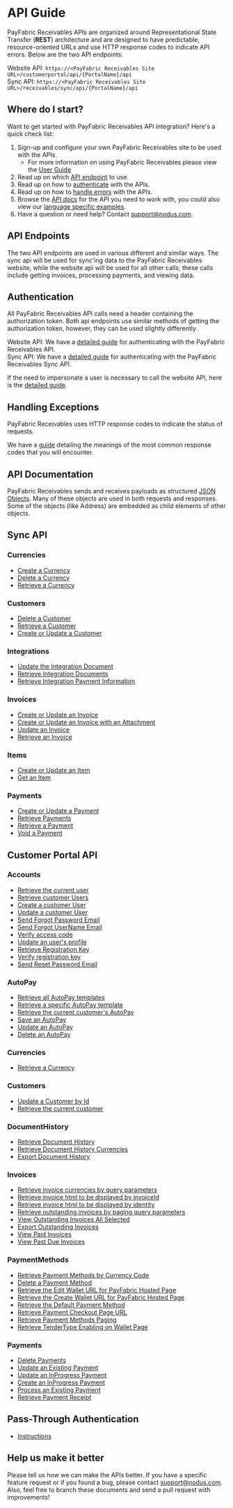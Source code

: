 API Guide
==============
PayFabric Receivables APIs are organized around Representational State Transfer (**REST**) architecture and are designed to have predictable, resource-oriented URLs and use HTTP response codes to indicate API errors. Below are the two API endpoints:

Website API: ``https://<PayFabric Receivables Site URL>/customerportal/api/{PortalName}/api``  
Sync API: ``https://<PayFabric Receivables Site URL>/receivables/sync/api/{PortalName}/api``

Where do I start?
-----------------

Want to get started with PayFabric Receivables API integration? Here's a quick check list:

1. Sign-up and configure your own PayFabric Receivables site to be used with the APIs.
    - For more information on using PayFabric Receivables please view the [User Guide](http://www.nodus.com/documentation/PayFabric-Receivables-User-Guide.pdf)
2. Read up on which [API endpoint](#API-endpoints) to use. 
3. Read up on how to [authenticate](#authentication) with the APIs. 
4. Read up on how to [handle errors](#handling-exceptions) with the APIs.
5. Browse the [API docs](#api-documentation) for the API you need to work with, you could also view our [language specific examples](Samples).
6. Have a question or need help? Contact <support@nodus.com>.


API Endpoints
-------------
The two API endpoints are used in various different and similar ways. The sync api will be used for sync'ing data to the PayFabric Receivables website, while the website api will be used for all other calls; these calls include getting invoices, processing payments, and viewing data.


Authentication
--------------
All PayFabric Receivables API calls need a header containing the authorization token. Both api endpoints use similar methods of getting the authorization token, however, they can be used slightly differently.

Website API: We have a [detailed guide](Sections/APIs/API/Token.md) for authenticating with the PayFabric Receivables API.  
Sync API: We have a [detailed guide](Sections/APIs/Sync/Token.md) for authenticating with the PayFabric Receivables Sync API.  

If the need to impersonate a user is necessary to call the website API, here is the [detailed guide](Sections/APIs/API/TokenImpersonate.md).


Handling Exceptions
-------------------
PayFabric Receivables uses HTTP response codes to indicate the status of requests. 

We have a [guide](Sections/Errors.md) detailing the meanings of the most common response codes that you will encounter. 


API Documentation
-----------------
PayFabric Receivables sends and receives payloads as structured [JSON Objects](Sections/Objects). 
Many of these objects are used in both requests and responses. Some of the objects (like Address) are embedded
as child elements of other objects.

## Sync API

### Currencies
* [Create a Currency](Sections/APIs/Sync/Currencies.md#create-a-currency)
* [Delete a Currency](Sections/APIs/Sync/Currencies.md#delete-a-currency)
* [Retrieve a Currency](Sections/APIs/Sync/Currencies.md#create-a-currency)

### Customers
* [Delete a Customer](Sections/APIs/Sync/Customers.md#delete-a-customer)
* [Retrieve a Customer](Sections/APIs/Sync/Customers.md#retrieve-a-customer-by-customer-identifier)
* [Create or Update a Customer](Sections/APIs/Sync/Customers.md#create-or-update-a-customer)

### Integrations
* [Update the Integration Document](Sections/APIs/Sync/Integrations.md#update-the-integration-document)
* [Retrieve Integration Documents](Sections/APIs/Sync/Integrations.md#retrieve-integration-documents)
* [Retrieve Integration Payment Information](Sections/APIs/Sync/Integrations.md#retrieve-integration-payment-information)

### Invoices
* [Create or Update an Invoice](Sections/APIs/Sync/Invoices.md#create-or-update-an-invoice)
* [Create or Update an Invoice with an Attachment](Sections/APIs/Sync/Invoices.md#create-or-update-an-invoice-with-an-attachment)
* [Update an Invoice](Sections/APIs/Sync/Invoices.md#update-an-invoice)
* [Retrieve an Invoice](Sections/APIs/Sync/Invoices.md#retrieve-an-invoice)

### Items
* [Create or Update an Item](Sections/APIs/Sync/Items.md#create-or-update-an-item)
* [Get an Item](Sections/APIs/Sync/Items.md#get-an-item)

### Payments
* [Create or Update a Payment](Sections/APIs/Sync/Payments.md#create-or-update-a-payment)
* [Retrieve Payments](Sections/APIs/Sync/Payments.md#retrieve-payments-by-query-parameters)
* [Retrieve a Payment](Sections/APIs/Sync/Payments.md#retrieve-a-payment)
* [Void a Payment](Sections/APIs/Sync/Payments.md#void-payment)


## Customer Portal API

### Accounts
* [Retrieve the current user](Sections/APIs/API/Accounts.md#retrieve-the-current-user)
* [Retrieve customer Users](Sections/APIs/API/Accounts.md#get-all-customer-users)
* [Create a customer User](Sections/APIs/API/Accounts.md#create-a-customer-User)
* [Update a customer User](Sections/APIs/API/Accounts.md#update-a-customer-User)
* [Send Forgot Password Email](Sections/APIs/API/Accounts.md#send-forgot-password-email)
* [Send Forgot UserName Email](Sections/APIs/API/Accounts.md#send-forgot-userName-email)
* [Verify access code](Sections/APIs/API/Accounts.md#verify-access-code)
* [Update an user's profile](Sections/APIs/API/Accounts.md#Update-an-user's-profile)
* [Retrieve Registration Key](Sections/APIs/API/Accounts.md#retrieve-registration-key)
* [Verify registration key](Sections/APIs/API/Accounts.md#verify-registration-key)
* [Send Reset Password Email](Sections/APIs/API/Accounts.md#send-reset-password-email)

### AutoPay
* [Retrieve all AutoPay templates](Sections/APIs/API/AutoPays.md#retrieve-all-autopay-templates)
* [Retrieve a specific AutoPay template](Sections/APIs/API/AutoPays.md#retrieve-a-specific-autopay-template)
* [Retrieve the current customer's AutoPay](Sections/APIs/API/AutoPays.md#retrieve-the-current-customers-autopay)
* [Save an AutoPay](Sections/APIs/API/AutoPays.md#save-an-autopay)
* [Update an AutoPay](Sections/APIs/API/AutoPays.md#update-an-autopay)
* [Delete an AutoPay](Sections/APIs/API/AutoPays.md#delete-an-autopay)

### Currencies
* [Retrieve a Currency](Sections/APIs/API/Currencies.md#retrieve-a-currency)

### Customers
* [Update a Customer by Id](Sections/APIs/API/Customers.md#update-a-customer-by-id)
* [Retrieve the current customer](Sections/APIs/API/Customers.md#retrieve-the-current-customer)

### DocumentHistory
* [Retrieve Document History](Sections/APIs/API/DocumentHistory.md#retrieve-document-history)
* [Retrieve Document History Currencies](Sections/APIs/API/DocumentHistory.md#retrieve-document-history-currencies)
* [Export Document History](Sections/APIs/API/DocumentHistory.md#export-document-history)

### Invoices
* [Retrieve invoice currencies by query parameters](Sections/APIs/API/Invoices.md#retrieve-invoice-currencies-by-query-parameters)
* [Retrieve invoice html to be displayed by invoiceId](Sections/APIs/API/Invoices.md#retrieve-invoice-html-to-be-displayed-by-invoiceId)
* [Retrieve invoice html to be displayed by identity](Sections/APIs/API/Invoices.md#retrieve-invoice-html-to-be-displayed-by-identity)
* [Retrieve outstanding invoices by paging query parameters](Sections/APIs/API/Invoices.md#retrieve-outstanding-invoices-by-paging-query-parameters)
* [View Outstanding Invoices All Selected](Sections/APIs/API/Invoices.md#view-outstanding-invoices-all-selected)
* [Export Outstanding Invoices](Sections/APIs/API/Invoices.md#export-outstanding-invoices)
* [View Paid Invoices](Sections/APIs/API/Invoices.md#view-paid-invoices)
* [View Past Due Invoices](Sections/APIs/API/Invoices.md#view-past-due-invoices)

### PaymentMethods
* [Retrieve Payment Methods by Currency Code](Sections/APIs/API/PaymentMethods.md#retrieve-payment-methods-by-currency-code)
* [Delete a Payment Method](Sections/APIs/API/PaymentMethods.md#delete-a-payment-method)
* [Retrieve the Edit Wallet URL for PayFabric Hosted Page](Sections/APIs/API/PaymentMethods.md#retrieve-the-edit-wallet-url-for-payfabric-hosted-page)
* [Retrieve the Create Wallet URL for PayFabric Hosted Page](Sections/APIs/API/PaymentMethods.md#retrieve-the-create-wallet-url-for-payfabric-hosted-page)
* [Retrieve the Default Payment Method](Sections/APIs/API/PaymentMethods.md#retrieve-the-default-payment-method)
* [Retrieve Payment Checkout Page URL](Sections/APIs/API/PaymentMethods.md#retrieve-payment-checkout-page-url)
* [Retrieve Payment Methods Paging](Sections/APIs/API/PaymentMethods.md#retrieve-payment-methods-paging)
* [Retrieve TenderType Enabling on Wallet Page](Sections/APIs/API/PaymentMethods.md#retrieve-tendertype-enabling-on-wallet-page)

### Payments
* [Delete Payments](Sections/APIs/API/Payments.md#delete-payments)
* [Update an Existing Payment](Sections/APIs/API/Payments.md#update-an-existing-payment)
* [Update an InProgress Payment](Sections/APIs/API/Payments.md#update-an-existing-inprogress-payment)
* [Create an InProgress Payment](Sections/APIs/API/Payments.md#create-an-inprogress-payment)
* [Process an Existing Payment](Sections/APIs/API/Payments.md#process-an-existing-payment)
* [Retrieve Payment Receipt](Sections/APIs/API/Payments.md#retrieve-payment-receipt)

Pass-Through Authentication
-----------------
* [Instructions](../Receivables/PassThroughAuthentication.md)  


Help us make it better
----------------------
Please tell us how we can make the APIs better. If you have a specific feature request or if you found a bug, please contact <support@nodus.com>. Also, feel free to branch these documents and send a pull request with improvements!
